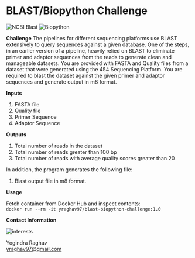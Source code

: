 # BLAST/Biopython Challenge 

![NCBI Blast](https://2.bp.blogspot.com/-zGRIEYyZs9A/TrA2w4NOvZI/AAAAAAAAACY/qYDBWNdtZQw/w1200-h630-p-k-no-nu/ncbi_blast.gif)
![Biopython](https://biopython.org/assets/images/biopython_logo_xs.png)

**Challenge** 
The pipelines for different sequencing platforms use BLAST extensively to query sequences against a given database. 
One of the steps, in an earlier version of a pipeline, heavily relied on BLAST to eliminate primer and adaptor sequences from the reads to generate clean and manageable datasets. 
You are provided with FASTA and Quality files from a dataset that were generated using the 454 Sequencing Platform. 
You are required to blast the dataset against the given primer and adaptor sequences and generate output in m8 format. 

**Inputs** 
1. FASTA file
2. Quality file
3. Primer Sequence
4. Adaptor Sequence

**Outputs** 

1. Total number of reads in the dataset
2. Total number of reads greater than 100 bp
3. Total number of reads with average quality scores greater than 20

In addition, the program generates the following file:

1. Blast output file in m8 format.

**Usage** 

Fetch container from Docker Hub and inspect contents:  
`docker run --rm -it yraghav97/blast-biopython-challenge:1.0`

**Contact Information**

![interests](https://avatars1.githubusercontent.com/u/38919947?s=400&u=49ab1365a14fac78a91e425efd583f7a2bcb3e25&v=4)

Yogindra Raghav  
yraghav97@gmail.com
